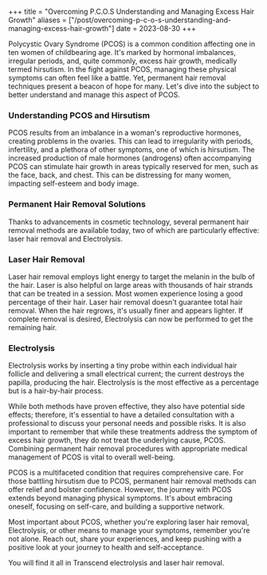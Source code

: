 +++
title = "Overcoming P.C.O.S Understanding and Managing Excess Hair Growth"
aliases = ["/post/overcoming-p-c-o-s-understanding-and-managing-excess-hair-growth"]
date = 2023-08-30
+++

Polycystic Ovary Syndrome (PCOS) is a common condition affecting one in ten women of childbearing age. It's marked by hormonal imbalances, irregular periods, and, quite commonly, excess hair growth, medically termed hirsutism. In the fight against PCOS, managing these physical symptoms can often feel like a battle. Yet, permanent hair removal techniques present a beacon of hope for many. Let's dive into the subject to better understand and manage this aspect of PCOS.


### Understanding PCOS and Hirsutism

PCOS results from an imbalance in a woman's reproductive hormones, creating problems in the ovaries. This can lead to irregularity with periods, infertility, and a plethora of other symptoms, one of which is hirsutism. The increased production of male hormones (androgens) often accompanying PCOS can stimulate hair growth in areas typically reserved for men, such as the face, back, and chest. This can be distressing for many women, impacting self-esteem and body image.

### Permanent Hair Removal Solutions

Thanks to advancements in cosmetic technology, several permanent hair removal methods are available today, two of which are particularly effective: laser hair removal and Electrolysis.

### Laser Hair Removal

Laser hair removal employs light energy to target the melanin in the bulb of the hair. Laser is also helpful on large areas with thousands of hair strands that can be treated in a session. Most women experience losing a good percentage of their hair. Laser hair removal doesn't guarantee total hair removal. When the hair regrows, it's usually finer and appears lighter. If complete removal is desired, Electrolysis can now be performed to get the remaining hair. 

### Electrolysis

Electrolysis works by inserting a tiny probe within each individual hair follicle and delivering a small electrical current; the current destroys the papilla, producing the hair. Electrolysis is the most effective as a percentage but is a hair-by-hair process. 

While both methods have proven effective, they also have potential side effects; therefore, it's essential to have a detailed consultation with a professional to discuss your personal needs and possible risks. It is also important to remember that while these treatments address the symptom of excess hair growth, they do not treat the underlying cause, PCOS. Combining permanent hair removal procedures with appropriate medical management of PCOS is vital to overall well-being.

PCOS is a multifaceted condition that requires comprehensive care. For those battling hirsutism due to PCOS, permanent hair removal methods can offer relief and bolster confidence. However, the journey with PCOS extends beyond managing physical symptoms. It's about embracing oneself, focusing on self-care, and building a supportive network.

Most important about PCOS, whether you're exploring laser hair removal, Electrolysis, or other means to manage your symptoms, remember you're not alone. Reach out, share your experiences, and keep pushing with a positive look at your journey to health and self-acceptance.

You will find it all in Transcend electrolysis and laser hair removal.
